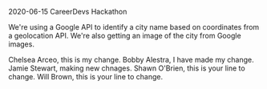 2020-06-15 CareerDevs Hackathon

We're using a Google API to identify a city name based on coordinates from a geolocation API.
We're also getting an image of the city from Google images.

Chelsea Arceo, this is my change.
Bobby Alestra, I have made my change.
Jamie Stewart, making new chnages.
Shawn O'Brien, this is your line to change.
Will Brown, this is your line to change.